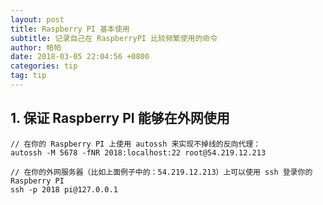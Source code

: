 ```yaml
---
layout: post 
title: Raspberry PI 基本使用
subtitle: 记录自己在 RaspberryPI 比较频繁使用的命令
author: 帕帕
date: 2018-03-05 22:04:56 +0800
categories: tip
tag: tip
---
```



## 1. 保证 Raspberry PI 能够在外网使用

```
// 在你的 Raspberry PI 上使用 autossh 来实现不掉线的反向代理：
autossh -M 5678 -fNR 2018:localhost:22 root@54.219.12.213
```

```
// 在你的外网服务器（比如上面例子中的：54.219.12.213）上可以使用 ssh 登录你的 Raspberry PI
ssh -p 2018 pi@127.0.0.1
```

